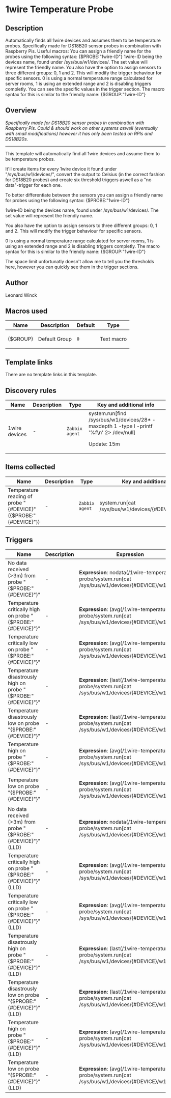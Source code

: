 # 1wire Temperature Probe

## Description

Automatically finds all 1wire devices and assumes them to be temperature probes. Specifically made for DS18B20 sensor probes in combination with Raspberry Pis. Useful macros: You can assign a friendly name for the probes using the following syntax: {$PROBE:"1wire-ID"} 1wire-ID being the devices name, found under /sys/bus/w1/devices/. The set value will represent the friendly name. You also have the option to assign sensors to three different groups: 0, 1 and 2. This will modify the trigger behaviour for specific sensors. 0 is using a normal temperature range calculated for server rooms, 1 is using an extended range and 2 is disabling triggers completly. You can see the specific values in the trigger section. The macro syntax for this is similar to the friendly name: {$GROUP:"1wire-ID"}

## Overview

*Specifically made for DS18B20 sensor probes in combination with Raspberry Pis. Could & should work on other systems aswell (eventually with small modifications) however it has only been tested on RPIs and DS18B20s.*




---


 This template will automatically find all 1wire devices and assume them to be temperature probes.


It'll create items for every 1wire device it found under "/sys/bus/w1/devices/", convert the output to Celsius (in the correct fashion for DS18B20 probes) and create six threshold triggers aswell as a "no data"-trigger for each one.


To better differentiate between the sensors you can assign a friendly name for probes using the following syntax: {$PROBE:"1wire-ID"}


1wire-ID being the devices name, found under /sys/bus/w1/devices/. The set value will represent the friendly name.


You also have the option to assign sensors to three different groups: 0, 1 and 2. This will modify the trigger behaviour for specific sensors.


0 is using a normal temperature range calculated for server rooms, 1 is using an extended range and 2 is disabling triggers completly. The macro syntax for this is similar to the friendly name: {$GROUP:"1wire-ID"}


The space limit unfortunatly doesn't allow me to tell you the thresholds here, however you can quickly see them in the trigger sections.



## Author

Leonard Winck

## Macros used

|Name|Description|Default|Type|
|----|-----------|-------|----|
|{$GROUP}|<p>Default Group</p>|`0`|Text macro|


## Template links

There are no template links in this template.

## Discovery rules

|Name|Description|Type|Key and additional info|
|----|-----------|----|----|
|1wire devices|<p>-</p>|`Zabbix agent`|system.run[find /sys/bus/w1/devices/28* -maxdepth 1 -type l -printf '%f\n' 2> /dev/null]<p>Update: 15m</p>|


## Items collected

|Name|Description|Type|Key and additional info|
|----|-----------|----|----|
|Temperature reading of probe "{#DEVICE}" ({$PROBE:"{#DEVICE}"})|<p>-</p>|`Zabbix agent`|system.run[cat /sys/bus/w1/devices/{#DEVICE}/w1_slave | tail -n +2  | cut -d= -f2-]<p>Update: 15s</p><p>LLD</p>|


## Triggers

|Name|Description|Expression|Priority|
|----|-----------|----------|--------|
|No data received (>3m) from probe "{$PROBE:"{#DEVICE}"}"|<p>-</p>|<p>**Expression**: nodata(/1wire-temperature-probe/system.run[cat /sys/bus/w1/devices/{#DEVICE}/w1_slave | tail -n +2 | cut -d= -f2-],180s)=1</p><p>**Recovery expression**: </p>|not classified|
|Temperature critically high on probe "{$PROBE:"{#DEVICE}"}"|<p>-</p>|<p>**Expression**: (avg(/1wire-temperature-probe/system.run[cat /sys/bus/w1/devices/{#DEVICE}/w1_slave | tail -n +2 | cut -d= -f2-],180s)>=30 and avg(/1wire-temperature-probe/system.run[cat /sys/bus/w1/devices/{#DEVICE}/w1_slave | tail -n +2 | cut -d= -f2-],180s)<33 and 0=0) or (avg(/1wire-temperature-probe/system.run[cat /sys/bus/w1/devices/{#DEVICE}/w1_slave | tail -n +2 | cut -d= -f2-],180s)>=35 and avg(/1wire-temperature-probe/system.run[cat /sys/bus/w1/devices/{#DEVICE}/w1_slave | tail -n +2 | cut -d= -f2-],180s)<38 and 0=1)</p><p>**Recovery expression**: </p>|average|
|Temperature critically low on probe "{$PROBE:"{#DEVICE}"}"|<p>-</p>|<p>**Expression**: (avg(/1wire-temperature-probe/system.run[cat /sys/bus/w1/devices/{#DEVICE}/w1_slave | tail -n +2 | cut -d= -f2-],180s)>=14 and avg(/1wire-temperature-probe/system.run[cat /sys/bus/w1/devices/{#DEVICE}/w1_slave | tail -n +2 | cut -d= -f2-],180s)<17 and 0=0) or (avg(/1wire-temperature-probe/system.run[cat /sys/bus/w1/devices/{#DEVICE}/w1_slave | tail -n +2 | cut -d= -f2-],180s)>=6 and avg(/1wire-temperature-probe/system.run[cat /sys/bus/w1/devices/{#DEVICE}/w1_slave | tail -n +2 | cut -d= -f2-],180s)<10 and 0=1)</p><p>**Recovery expression**: </p>|average|
|Temperature disastrously high on probe "{$PROBE:"{#DEVICE}"}"|<p>-</p>|<p>**Expression**: (last(/1wire-temperature-probe/system.run[cat /sys/bus/w1/devices/{#DEVICE}/w1_slave | tail -n +2 | cut -d= -f2-])>=33 and 0=0) or (last(/1wire-temperature-probe/system.run[cat /sys/bus/w1/devices/{#DEVICE}/w1_slave | tail -n +2 | cut -d= -f2-])>=38 and 0=1)</p><p>**Recovery expression**: </p>|disaster|
|Temperature disastrously low on probe "{$PROBE:"{#DEVICE}"}"|<p>-</p>|<p>**Expression**: (last(/1wire-temperature-probe/system.run[cat /sys/bus/w1/devices/{#DEVICE}/w1_slave | tail -n +2 | cut -d= -f2-])<14 and nodata(/1wire-temperature-probe/system.run[cat /sys/bus/w1/devices/{#DEVICE}/w1_slave | tail -n +2 | cut -d= -f2-],35s)=0 and 0=0) or (last(/1wire-temperature-probe/system.run[cat /sys/bus/w1/devices/{#DEVICE}/w1_slave | tail -n +2 | cut -d= -f2-])<6 and nodata(/1wire-temperature-probe/system.run[cat /sys/bus/w1/devices/{#DEVICE}/w1_slave | tail -n +2 | cut -d= -f2-],35s)=0 and 0=1)</p><p>**Recovery expression**: </p>|disaster|
|Temperature high on probe "{$PROBE:"{#DEVICE}"}"|<p>-</p>|<p>**Expression**: (avg(/1wire-temperature-probe/system.run[cat /sys/bus/w1/devices/{#DEVICE}/w1_slave | tail -n +2 | cut -d= -f2-],180s)>=27 and avg(/1wire-temperature-probe/system.run[cat /sys/bus/w1/devices/{#DEVICE}/w1_slave | tail -n +2 | cut -d= -f2-],180s)<30 and 0=0) or (avg(/1wire-temperature-probe/system.run[cat /sys/bus/w1/devices/{#DEVICE}/w1_slave | tail -n +2 | cut -d= -f2-],180s)>=32 and avg(/1wire-temperature-probe/system.run[cat /sys/bus/w1/devices/{#DEVICE}/w1_slave | tail -n +2 | cut -d= -f2-],180s)<35 and 0=1)</p><p>**Recovery expression**: </p>|warning|
|Temperature low on probe "{$PROBE:"{#DEVICE}"}"|<p>-</p>|<p>**Expression**: (avg(/1wire-temperature-probe/system.run[cat /sys/bus/w1/devices/{#DEVICE}/w1_slave | tail -n +2 | cut -d= -f2-],180s)>=17 and avg(/1wire-temperature-probe/system.run[cat /sys/bus/w1/devices/{#DEVICE}/w1_slave | tail -n +2 | cut -d= -f2-],180s)<20 and 0=0) or (avg(/1wire-temperature-probe/system.run[cat /sys/bus/w1/devices/{#DEVICE}/w1_slave | tail -n +2 | cut -d= -f2-],180s)>=10 and avg(/1wire-temperature-probe/system.run[cat /sys/bus/w1/devices/{#DEVICE}/w1_slave | tail -n +2 | cut -d= -f2-],180s)<14 and 0=1)</p><p>**Recovery expression**: </p>|warning|
|No data received (>3m) from probe "{$PROBE:"{#DEVICE}"}" (LLD)|<p>-</p>|<p>**Expression**: nodata(/1wire-temperature-probe/system.run[cat /sys/bus/w1/devices/{#DEVICE}/w1_slave | tail -n +2 | cut -d= -f2-],180s)=1</p><p>**Recovery expression**: </p>|not classified|
|Temperature critically high on probe "{$PROBE:"{#DEVICE}"}" (LLD)|<p>-</p>|<p>**Expression**: (avg(/1wire-temperature-probe/system.run[cat /sys/bus/w1/devices/{#DEVICE}/w1_slave | tail -n +2 | cut -d= -f2-],180s)>=30 and avg(/1wire-temperature-probe/system.run[cat /sys/bus/w1/devices/{#DEVICE}/w1_slave | tail -n +2 | cut -d= -f2-],180s)<33 and 0=0) or (avg(/1wire-temperature-probe/system.run[cat /sys/bus/w1/devices/{#DEVICE}/w1_slave | tail -n +2 | cut -d= -f2-],180s)>=35 and avg(/1wire-temperature-probe/system.run[cat /sys/bus/w1/devices/{#DEVICE}/w1_slave | tail -n +2 | cut -d= -f2-],180s)<38 and 0=1)</p><p>**Recovery expression**: </p>|average|
|Temperature critically low on probe "{$PROBE:"{#DEVICE}"}" (LLD)|<p>-</p>|<p>**Expression**: (avg(/1wire-temperature-probe/system.run[cat /sys/bus/w1/devices/{#DEVICE}/w1_slave | tail -n +2 | cut -d= -f2-],180s)>=14 and avg(/1wire-temperature-probe/system.run[cat /sys/bus/w1/devices/{#DEVICE}/w1_slave | tail -n +2 | cut -d= -f2-],180s)<17 and 0=0) or (avg(/1wire-temperature-probe/system.run[cat /sys/bus/w1/devices/{#DEVICE}/w1_slave | tail -n +2 | cut -d= -f2-],180s)>=6 and avg(/1wire-temperature-probe/system.run[cat /sys/bus/w1/devices/{#DEVICE}/w1_slave | tail -n +2 | cut -d= -f2-],180s)<10 and 0=1)</p><p>**Recovery expression**: </p>|average|
|Temperature disastrously high on probe "{$PROBE:"{#DEVICE}"}" (LLD)|<p>-</p>|<p>**Expression**: (last(/1wire-temperature-probe/system.run[cat /sys/bus/w1/devices/{#DEVICE}/w1_slave | tail -n +2 | cut -d= -f2-])>=33 and 0=0) or (last(/1wire-temperature-probe/system.run[cat /sys/bus/w1/devices/{#DEVICE}/w1_slave | tail -n +2 | cut -d= -f2-])>=38 and 0=1)</p><p>**Recovery expression**: </p>|disaster|
|Temperature disastrously low on probe "{$PROBE:"{#DEVICE}"}" (LLD)|<p>-</p>|<p>**Expression**: (last(/1wire-temperature-probe/system.run[cat /sys/bus/w1/devices/{#DEVICE}/w1_slave | tail -n +2 | cut -d= -f2-])<14 and nodata(/1wire-temperature-probe/system.run[cat /sys/bus/w1/devices/{#DEVICE}/w1_slave | tail -n +2 | cut -d= -f2-],35s)=0 and 0=0) or (last(/1wire-temperature-probe/system.run[cat /sys/bus/w1/devices/{#DEVICE}/w1_slave | tail -n +2 | cut -d= -f2-])<6 and nodata(/1wire-temperature-probe/system.run[cat /sys/bus/w1/devices/{#DEVICE}/w1_slave | tail -n +2 | cut -d= -f2-],35s)=0 and 0=1)</p><p>**Recovery expression**: </p>|disaster|
|Temperature high on probe "{$PROBE:"{#DEVICE}"}" (LLD)|<p>-</p>|<p>**Expression**: (avg(/1wire-temperature-probe/system.run[cat /sys/bus/w1/devices/{#DEVICE}/w1_slave | tail -n +2 | cut -d= -f2-],180s)>=27 and avg(/1wire-temperature-probe/system.run[cat /sys/bus/w1/devices/{#DEVICE}/w1_slave | tail -n +2 | cut -d= -f2-],180s)<30 and 0=0) or (avg(/1wire-temperature-probe/system.run[cat /sys/bus/w1/devices/{#DEVICE}/w1_slave | tail -n +2 | cut -d= -f2-],180s)>=32 and avg(/1wire-temperature-probe/system.run[cat /sys/bus/w1/devices/{#DEVICE}/w1_slave | tail -n +2 | cut -d= -f2-],180s)<35 and 0=1)</p><p>**Recovery expression**: </p>|warning|
|Temperature low on probe "{$PROBE:"{#DEVICE}"}" (LLD)|<p>-</p>|<p>**Expression**: (avg(/1wire-temperature-probe/system.run[cat /sys/bus/w1/devices/{#DEVICE}/w1_slave | tail -n +2 | cut -d= -f2-],180s)>=17 and avg(/1wire-temperature-probe/system.run[cat /sys/bus/w1/devices/{#DEVICE}/w1_slave | tail -n +2 | cut -d= -f2-],180s)<20 and 0=0) or (avg(/1wire-temperature-probe/system.run[cat /sys/bus/w1/devices/{#DEVICE}/w1_slave | tail -n +2 | cut -d= -f2-],180s)>=10 and avg(/1wire-temperature-probe/system.run[cat /sys/bus/w1/devices/{#DEVICE}/w1_slave | tail -n +2 | cut -d= -f2-],180s)<14 and 0=1)</p><p>**Recovery expression**: </p>|warning|
